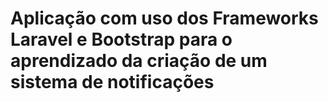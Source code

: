 # Aplicação com uso dos Frameworks Laravel e Bootstrap para  o aprendizado da criação de um sistema de notificações
